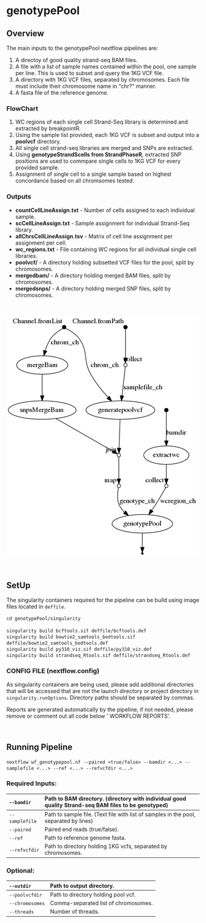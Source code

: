 # genotypePool

## Overview
The main inputs to the genotypePool nextflow pipelines are:
1. A directoy of good quality strand-seq BAM files.  
2. A file with a list of sample names contained within the pool, one sample per line. This is used to subset and query the 1KG VCF file. 
3. A directory with 1KG VCF files, separated by chromosomes. Each file must include their chromosome name in "chr?" manner. 
4. A fasta file of the reference genome.

### FlowChart
1. WC regions of each single cell Strand-Seq library is determined and extracted by breakpointR.
2. Using the sample list provided, each 1KG VCF is subset and output into a **poolvcf** directory.
3. All single cell strand-seq libraries are merged and SNPs are extracted.
4. Using **genotypeStrandScells from StrandPhaseR**, extracted SNP positions are used to commpare single cells to 1KG VCF for every provided sample.
5. Assignment of single cell to a single sample based on highest concordance based on all chromsomes tested.

### Outputs
- **countCellLineAssign.txt** - Number of cells assigned to each individual sample.
- **scCellLineAssign.txt** - Sample assignment for individual Strand-Seq library.
- **allChrsCellLineAssign.tsv** - Matrix of cell line assignment per assignment per cell.
- **wc_regions.txt** - File containing WC regions for all individual single cell libraries.
- **poolvcf/** - A directory holding subsetted VCF files for the pool, split by chromosomes.
- **mergedbam/** - A directory holding merged BAM files, split by chromosomes.
- **mergedsnps/** - A directory holding merged SNP files, split by chromosomes.

<br>

![](./dag.png)


<br>

## SetUp
The singularity containers required for the pipeline can be build using image files located in ```deffile```.
```
cd genotypePool/singularity

singularity build bcftools.sif deffile/bcftools.def
singularity build bowtie2_samtools_bedtools.sif deffile/bowtie2_samtools_bedtools.def
singularity build py310_viz.sif deffile/py310_viz.def
singularity build strandseq_Rtools.sif deffile/strandseq_Rtools.def
```
### CONFIG FILE (nextflow.config)
As singularity containers are being used, please add additional directories that will be accessed that are not the launch directory or project directory in ```singularity.runOptions```. Directory paths should be separated by commas.
<br>

Reports are generated automatically by the pipeline, if not needed, please remove or comment out all code below ' WORKFLOW REPORTS'.

<br>

## Running Pipeline
```
nextflow wf_genotypepool.nf --paired <true/false> --bamdir <...> --samplefile <...> --ref <...> --refvcfdir <...>
```
### Required Inputs:
| ```--bamdir``` |  Path to BAM directory. (directory with individual good quality Strand-seq BAM files to be genotyped) |
|:---|:---------|
| ```--samplefile``` | Path to sample file. (Text file with list of samples in the pool, separated by lines) |
| ```--paired``` | Paired end reads (true/false).|
| ```--ref``` | Path to reference genome fasta. |
| ```--refvcfdir``` | Path to directory holding 1KG vcfs, separated by chromosomes. |


### Optional:
| ```--outdir``` |  Path to output directory. |
|:---|:---------|
| ```--poolvcfdir``` | Path to directory holding pool vcf.|
| ```--chromosomes``` | Comma-separated list of chromosomes. |
| ```--threads``` | Number of threads. |


